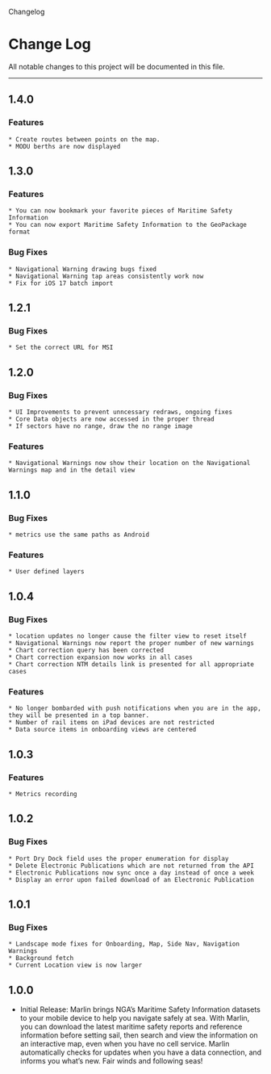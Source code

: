Changelog

# Change Log
All notable changes to this project will be documented in this file.

---
## 1.4.0
 ### Features
    * Create routes between points on the map.
    * MODU berths are now displayed
## 1.3.0
 ### Features
    * You can now bookmark your favorite pieces of Maritime Safety Information
    * You can now export Maritime Safety Information to the GeoPackage format
 ### Bug Fixes
    * Navigational Warning drawing bugs fixed
    * Navigational Warning tap areas consistently work now
    * Fix for iOS 17 batch import
## 1.2.1
 ### Bug Fixes
    * Set the correct URL for MSI
## 1.2.0
 ### Bug Fixes
    * UI Improvements to prevent unncessary redraws, ongoing fixes
    * Core Data objects are now accessed in the proper thread
    * If sectors have no range, draw the no range image
 ### Features
    * Navigational Warnings now show their location on the Navigational Warnings map and in the detail view
## 1.1.0
 ### Bug Fixes
    * metrics use the same paths as Android
 ### Features
    * User defined layers
    
## 1.0.4
 ### Bug Fixes
    * location updates no longer cause the filter view to reset itself
    * Navigational Warnings now report the proper number of new warnings
    * Chart correction query has been corrected
    * Chart correction expansion now works in all cases
    * Chart correction NTM details link is presented for all appropriate cases
 ### Features
    * No longer bombarded with push notifications when you are in the app, they will be presented in a top banner.
    * Number of rail items on iPad devices are not restricted
    * Data source items in onboarding views are centered
    
## 1.0.3
 ### Features
    * Metrics recording

## 1.0.2
  ### Bug Fixes
    * Port Dry Dock field uses the proper enumeration for display
    * Delete Electronic Publications which are not returned from the API 
    * Electronic Publications now sync once a day instead of once a week
    * Display an error upon failed download of an Electronic Publication

## 1.0.1
  ### Bug Fixes
    * Landscape mode fixes for Onboarding, Map, Side Nav, Navigation Warnings
    * Background fetch
    * Current Location view is now larger

## 1.0.0
  * Initial Release: Marlin brings NGA’s Maritime Safety Information datasets to your mobile device to help you navigate safely at sea. With Marlin, you can download the latest maritime safety reports and reference information before setting sail, then search and view the information on an interactive map, even when you have no cell service. Marlin automatically checks for updates when you have a data connection, and informs you what’s new.
  Fair winds and following seas!

